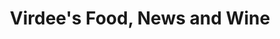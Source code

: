 ---
title: "Virdee's Food, News and Wine"
url: /huddersfield/virdees-food-news-and-wine/
shop: convenience
---